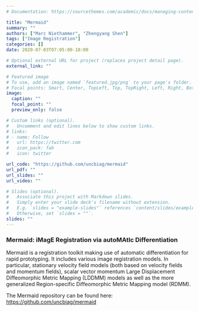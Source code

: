 ```yaml
---
# Documentation: https://sourcethemes.com/academic/docs/managing-content/

title: "Mermaid"
summary: ""
authors: ["Marc Niethammer", "Zhengyang Shen"]
tags: ["Image Registration"]
categories: []
date: 2020-07-03T07:05:00-10:00

# Optional external URL for project (replaces project detail page).
external_link: ""

# Featured image
# To use, add an image named `featured.jpg/png` to your page's folder.
# Focal points: Smart, Center, TopLeft, Top, TopRight, Left, Right, BottomLeft, Bottom, BottomRight.
image:
  caption: ""
  focal_point: ""
  preview_only: false

# Custom links (optional).
#   Uncomment and edit lines below to show custom links.
# links:
# - name: Follow
#   url: https://twitter.com
#   icon_pack: fab
#   icon: twitter

url_code: "https://github.com/uncbiag/mermaid"
url_pdf: ""
url_slides: ""
url_video: ""

# Slides (optional).
#   Associate this project with Markdown slides.
#   Simply enter your slide deck's filename without extension.
#   E.g. `slides = "example-slides"` references `content/slides/example-slides.md`.
#   Otherwise, set `slides = ""`.
slides: ""
---
```

### Mermaid: iMagE Registration via autoMAtIc Differentiation

Mermaid is a registration toolkit making use of automatic differentiation for rapid prototyping. It includes various image registration models. In particular, stationary velocity field models (both based on velocity fields and momentum fields), scalar vector momentum Large Displacement Diffeomorphic Metric Mapping (LDDMM) models as well as the more generalized Region-specific Diffeomorphic Metric Mapping model (RDMM).

The Mermaid repository can be found here:
https://github.com/uncbiag/mermaid
